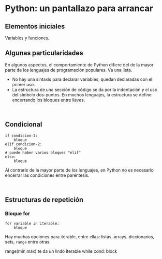 <style>
.page-header {
    padding-bottom: 50px;
    padding-top: 50px;
}
</style>

# Python: un pantallazo para arrancar

## Elementos iniciales
Variables y funciones.

## Algunas particularidades
En algunos aspectos, el comportamiento de Python difiere del de la mayor parte de los lenguajes de programación populares. Va una lista.
* No hay una sintaxis para declarar variables, quedan declaradas con el primer uso.
* La estructura de una sección de código se da por la indentación y el uso del símbolo dos-puntos. En muchos lenguajes, la estructura se define encerrando los bloques entre llaves.

<br/>

## Condicional
```
if condicion-1: 
    bloque 
elif condicion-2: 
    bloque
# puede haber varios bloques "elif"
else: 
    bloque
```
Al contrario de la mayor parte de los lenguajes, en Python no es necesario encerrar las condiciones entre paréntesis.

<br/>

## Estructuras de repetición

### Bloque for
```
for variable in iterable: 
    bloque
```
Hay muchas opciones para iterable, entre ellas: listas, arrays, diccionarios, sets, `range` entre otras. 


range(min,max) te da un lindo iterable
while cond: block 
